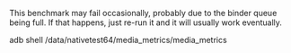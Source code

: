 This benchmark may fail occasionally, probably due to the binder queue being full.
If that happens, just re-run it and it will usually work eventually.

adb shell /data/nativetest64/media\_metrics/media\_metrics
